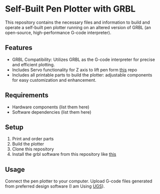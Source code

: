 # Self-Built Pen Plotter with GRBL
This repository contains the necessary files and information to build and operate a self-built pen plotter running on an altered version of GRBL (an open-source, high-performance G-code interpreter).

## Features
- GRBL Compatibility: Utilizes GRBL as the G-code interpreter for precise and efficient plotting.
- Includes Servo functionality for Z axis to lift pen form [this](https://github.com/lavolpecheprogramma/grbl-1-1h-servo) repo
- Includes all printable parts to build the plotter: adjustable components for easy customization and enhancement.

## Requirements
- Hardware components (list them here)
- Software dependencies (list them here)

## Setup
1. Print and order parts
2. Build the plotter
4. Clone this repository
3. Install the grbl software from this repository like [this](https://www.instructables.com/How-to-Installuse-GRBL-With-Your-Cnc-Machine/)

## Usage
Connect the pen plotter to your computer.
Upload G-code files generated from preferred design software (I am Using [UGS](https://winder.github.io/ugs_website/)).
